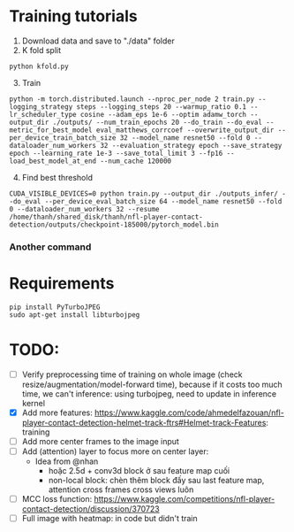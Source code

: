 # Training tutorials

1. Download data and save to "./data" folder
2. K fold split
```
python kfold.py
```
3. Train
```
python -m torch.distributed.launch --nproc_per_node 2 train.py --logging_strategy steps --logging_steps 20 --warmup_ratio 0.1 --lr_scheduler_type cosine --adam_eps 1e-6 --optim adamw_torch --output_dir ./outputs/ --num_train_epochs 20 --do_train --do_eval --metric_for_best_model eval_matthews_corrcoef --overwrite_output_dir --per_device_train_batch_size 32 --model_name resnet50 --fold 0 --dataloader_num_workers 32 --evaluation_strategy epoch --save_strategy epoch --learning_rate 1e-3 --save_total_limit 3 --fp16 --load_best_model_at_end --num_cache 120000
```

4. Find best threshold
```
CUDA_VISIBLE_DEVICES=0 python train.py --output_dir ./outputs_infer/ --do_eval --per_device_eval_batch_size 64 --model_name resnet50 --fold 0 --dataloader_num_workers 32 --resume /home/thanh/shared_disk/thanh/nfl-player-contact-detection/outputs/checkpoint-185000/pytorch_model.bin
```

### Another command


# Requirements
```
pip install PyTurboJPEG
sudo apt-get install libturbojpeg
```

# TODO: 
- [ ] Verify preprocessing time of training on whole image (check resize/augmentation/model-forward time), because if it costs too much time, we can't inference: using turbojpeg, need to update in inference kernel
- [x] Add more features: https://www.kaggle.com/code/ahmedelfazouan/nfl-player-contact-detection-helmet-track-ftrs#Helmet-track-Features: training
- [ ] Add more center frames to the image input
- [ ] Add (attention) layer to focus more on center layer:
    - Idea from @nhan
        - hoặc 2.5d + conv3d block ở sau feature map cuối
        - non-local block: chèn thêm block đấy sau last feature map, attention cross frames cross views luôn
- [ ] MCC loss function: https://www.kaggle.com/competitions/nfl-player-contact-detection/discussion/370723
- [ ] Full image with heatmap: in code but didn't train